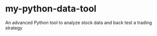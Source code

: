 # my-python-data-tool
An advanced Python tool to analyze stock data and back test a trading strategy
